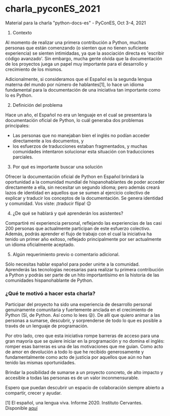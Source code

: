 # charla_pyconES_2021
Material para la charla "python-docs-es" -  PyConES, Oct 3-4, 2021

1. Contexto

Al momento de realizar una primera contribución a Python, muchas
personas que están comenzando (o sienten que no tienen suficiente
experiencia) se sienten intimidadas, ya que la asociación directa es
'escribir código avanzado'. Sin embargo, mucha gente olvida que la
documentación de los proyectos juega un papel muy importante para el
desarrollo y crecimiento de los mismos.

Adicionalmente, si consideramos que el Español es la segunda lengua materna
del mundo por número de hablantes[1], lo hace un idioma fundamental para la
documentación de una iniciativa tan importante como lo es Python.

2. Definición del problema

Hace un año, el Español no era un lenguaje en el cual se presentara la
documentación oficial de Python, lo cuál generaba dos problemas principales:
- Las personas que no manejaban bien el inglés no podían acceder directamente
a los documentos, y
- los esfuerzos de traducciones estaban fragmentados, y muchas comunidades
intentaron solucionar esta situación con traducciones parciales.

3. Por qué es importante buscar una solución

Ofrecer la documentación oficial de Python en Español brindará la
oportunidad a la comunidad mundial de hispanohablantes de poder acceder
directamente a ella, sin necesitar un segundo idioma; pero además
creará lazos de identidad en aquellos que se sumen al ejercicio colectivo de
explicar y traducir los conceptos de la documentación.
Se genera identidad y comunidad. Vos viste: ¡traducir flipa! 😉

4. ¿De qué se hablará y qué aprenderán los asistentes?

Compartiré mi experiencia personal, reflejando las experiencias de las
casi 200 personas que actualmente participan de este esfuerzo colectivo.
Además, podrás aprender el flujo de trabajo con el cual la iniciativa
ha tenido un primer año exitoso, reflejado principalmente
por ser actualmente un idioma oficialmente aceptado.

5. Algún requerimiento previo o comentario adicional.

Sólo necesitas hablar español para poder unirte a la comunidad.
Aprenderás las tecnologías necesarias para realizar
tu primera contribución a Python y podrás ser parte de un hito importantísimo
en la historia de las comunidades hispanohablante de Python.

### ¿Qué te motivó a hacer esta charla?
Participar del proyecto ha sido una experiencia de desarrollo personal genuinamente
comunitaria y fuertemente anclada en el crecimiento de Python (Sí, de Python. Así
como lo lees 😜). De allí que quiero animar a las personas a sumarse, descubrir, y
sorprenderse de todo lo que es posible a través de un lenguaje de programación.

Por otro lado, creo que esta iniciativa rompe barreras de acceso para una gran mayoría
que se quiere iniciar en la programación y no domina el inglés: romper esas barreras es
una de las motivaciones que me guian. Como acto de amor en devolución a todo lo que he
recibido generosamente y fundamentalmente como acto de justicia por aquellos que aún no
han tenido las mismas oportunidades.

Brindar la posibilidad de sumarse a un proyecto concreto, de alto impacto y accesible a
todas las personas es de un valor inconmensurable.

Espero que puedan descubrir un espacio de colaboración siempre abierto a compartir, crecer y ayudar.

[1] El español, una lengua viva. Informe 2020. Instituto Cervantes.
Disponible [aquí](https://cvc.cervantes.es/lengua/espanol_lengua_viva/pdf/espanol_lengua_viva_2020.pdf)
